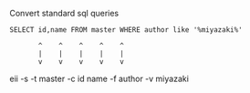 Convert standard sql queries
```
SELECT id,name FROM master WHERE author like '%miyazaki%'

       ^    ^    ^    ^    ^
       |    |    |    |    |
       v    v    v    v    v
```
eii -s -t master -c id name -f author -v miyazaki

